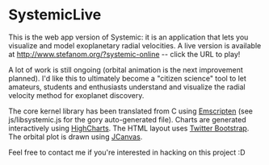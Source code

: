 SystemicLive
============

This is the web app version of Systemic: it is an application that lets you visualize and model exoplanetary radial velocities. A live version is available at http://www.stefanom.org/?systemic-online -- click the URL to play! 

A lot of work is still ongoing (orbital animation is the next improvement planned). I'd like this to ultimately become a "citizen science" tool to let amateurs, students and enthusiasts understand and visualize the radial velocity method for exoplanet discovery.

The core kernel library has been translated from C using [Emscripten](http://emscripten.org) (see js/libsystemic.js for the gory auto-generated file). Charts are generated interactively using [HighCharts](http://www.highcharts.com). The HTML layout uses [Twitter Bootstrap](http://getbootstrap.com). The orbital plot is drawn using [JCanvas](http://calebevans.me/projects/jcanvas/). 

Feel free to contact me if you're interested in hacking on this project :D
